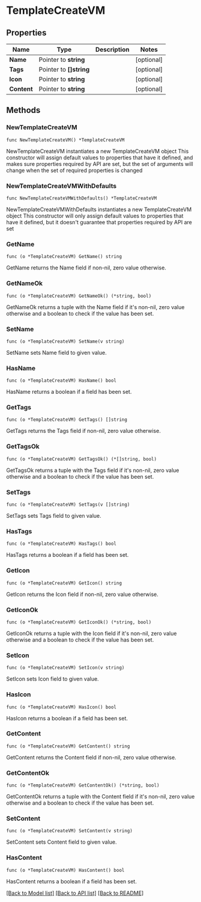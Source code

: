 # TemplateCreateVM

## Properties

Name | Type | Description | Notes
------------ | ------------- | ------------- | -------------
**Name** | Pointer to **string** |  | [optional] 
**Tags** | Pointer to **[]string** |  | [optional] 
**Icon** | Pointer to **string** |  | [optional] 
**Content** | Pointer to **string** |  | [optional] 

## Methods

### NewTemplateCreateVM

`func NewTemplateCreateVM() *TemplateCreateVM`

NewTemplateCreateVM instantiates a new TemplateCreateVM object
This constructor will assign default values to properties that have it defined,
and makes sure properties required by API are set, but the set of arguments
will change when the set of required properties is changed

### NewTemplateCreateVMWithDefaults

`func NewTemplateCreateVMWithDefaults() *TemplateCreateVM`

NewTemplateCreateVMWithDefaults instantiates a new TemplateCreateVM object
This constructor will only assign default values to properties that have it defined,
but it doesn't guarantee that properties required by API are set

### GetName

`func (o *TemplateCreateVM) GetName() string`

GetName returns the Name field if non-nil, zero value otherwise.

### GetNameOk

`func (o *TemplateCreateVM) GetNameOk() (*string, bool)`

GetNameOk returns a tuple with the Name field if it's non-nil, zero value otherwise
and a boolean to check if the value has been set.

### SetName

`func (o *TemplateCreateVM) SetName(v string)`

SetName sets Name field to given value.

### HasName

`func (o *TemplateCreateVM) HasName() bool`

HasName returns a boolean if a field has been set.

### GetTags

`func (o *TemplateCreateVM) GetTags() []string`

GetTags returns the Tags field if non-nil, zero value otherwise.

### GetTagsOk

`func (o *TemplateCreateVM) GetTagsOk() (*[]string, bool)`

GetTagsOk returns a tuple with the Tags field if it's non-nil, zero value otherwise
and a boolean to check if the value has been set.

### SetTags

`func (o *TemplateCreateVM) SetTags(v []string)`

SetTags sets Tags field to given value.

### HasTags

`func (o *TemplateCreateVM) HasTags() bool`

HasTags returns a boolean if a field has been set.

### GetIcon

`func (o *TemplateCreateVM) GetIcon() string`

GetIcon returns the Icon field if non-nil, zero value otherwise.

### GetIconOk

`func (o *TemplateCreateVM) GetIconOk() (*string, bool)`

GetIconOk returns a tuple with the Icon field if it's non-nil, zero value otherwise
and a boolean to check if the value has been set.

### SetIcon

`func (o *TemplateCreateVM) SetIcon(v string)`

SetIcon sets Icon field to given value.

### HasIcon

`func (o *TemplateCreateVM) HasIcon() bool`

HasIcon returns a boolean if a field has been set.

### GetContent

`func (o *TemplateCreateVM) GetContent() string`

GetContent returns the Content field if non-nil, zero value otherwise.

### GetContentOk

`func (o *TemplateCreateVM) GetContentOk() (*string, bool)`

GetContentOk returns a tuple with the Content field if it's non-nil, zero value otherwise
and a boolean to check if the value has been set.

### SetContent

`func (o *TemplateCreateVM) SetContent(v string)`

SetContent sets Content field to given value.

### HasContent

`func (o *TemplateCreateVM) HasContent() bool`

HasContent returns a boolean if a field has been set.


[[Back to Model list]](../README.md#documentation-for-models) [[Back to API list]](../README.md#documentation-for-api-endpoints) [[Back to README]](../README.md)


